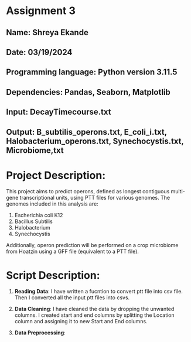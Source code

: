 # Assignment 3
## Name: Shreya Ekande
## Date: 03/19/2024


## Programming language: Python version 3.11.5


## Dependencies: Pandas, Seaborn, Matplotlib
## Input: DecayTimecourse.txt
## Output: B_subtilis_operons.txt, E_coli_i.txt, Halobacterium_operons.txt, Synechocystis.txt, Microbiome,txt

# Project Description:
This project aims to predict operons, defined as longest contiguous multi-gene transcriptional units, using PTT files for various genomes. The genomes included in this analysis are:
1. Escherichia coli K12
2. Bacillus Subtilis
3. Halobacterium
4. Synechocystis

Additionally, operon prediction will be performed on a crop microbiome from Hoatzin using a GFF file (equivalent to a PTT file).

# Script Description:  
1. **Reading Data**: I have written a fucntion to convert ptt file into csv file. Then I converted all the input ptt files into csvs. 

2. **Data Cleaning**: I have cleaned the data by dropping the unwanted columns. I created start and end columns by splitting the Location column and assigning it to new Start and End columns. 

3. **Data Preprocessing**: 

 


